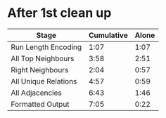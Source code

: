 # After 1st clean up

| Stage         | Cumulative | Alone |
|----------------------|------|------|
| Run Length Encoding  | 1:07 | 1:07 |
| All Top Neighbours   | 3:58 | 2:51 |
| Right Neighbours     | 2:04 | 0:57 |
| All Unique Relations | 4:57 | 0:59 |
| All Adjacencies      | 6:43 | 1:46 |
| Formatted Output     | 7:05 | 0:22 |
